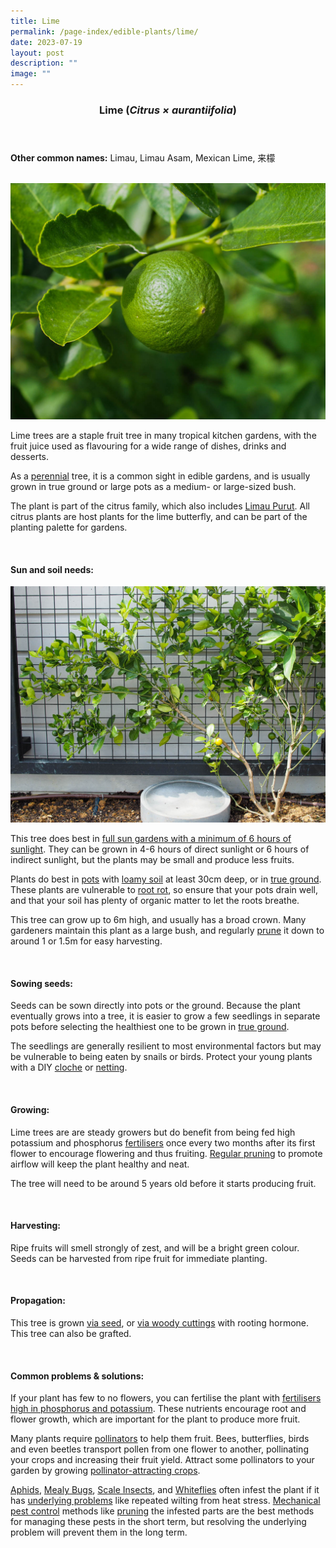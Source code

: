 ```yaml
---
title: Lime
permalink: /page-index/edible-plants/lime/
date: 2023-07-19
layout: post
description: ""
image: ""
---
```

<header>
	<h3>Lime (<em>Citrus × aurantiifolia</em>)</h3>
</header>
	
<section>
	<p><strong>Other common names:</strong> Limau, Limau Asam, Mexican Lime, 来檬</p>
	<br>
</section>

<section>
	<img title="A lime fruit. Photo by Jacqueline Chua." src="/images/Plants/Lime_JacChua.jpg">
	<p>Lime trees are a staple fruit tree in many tropical kitchen gardens, with the fruit juice used as flavouring for a wide range of dishes, drinks and desserts.</p>
	<p>As a <a href="/learn-more-about-gardening/glossary/#p">perennial</a> tree, it is a common sight in edible gardens, and is usually grown in true ground or large pots as a medium- or large-sized bush.</p>
	<p>The plant is part of the citrus family, which also includes <a href="/page-index/edible-plants/limau-purut/">Limau Purut</a>. All citrus plants are host plants for the lime butterfly, and can be part of the planting palette for gardens.</p>
	<br>
</section>

<section>
	<h4>Sun and soil needs:</h4>
	<img title="A lime tree grown as an espaliar. Photo by Jacqueline Chua." src="/images/Plants/Lime_JacChua%20(1).jpg">
	<p>This tree does best in <a href="/page-index/horticulture-techniques/gauging-light/">full sun gardens with a minimum of 6 hours of sunlight</a>. They can be grown in 4-6 hours of direct sunlight or 6 hours of indirect sunlight, but the plants may be small and produce less fruits.</p>
	<p>Plants do best in <a href="/page-index/horticulture-techniques/planting-in-containers/">pots</a> with <a href="/page-index/horticulture-techniques/soil/">loamy soil</a> at least 30cm deep, or in <a href="/page-index/horticulture-techniques/true-ground/">true ground</a>. These plants are vulnerable to <a href="/page-index/plant-problems/root-rot/">root rot</a>, so ensure that your pots drain well, and that your soil has plenty of organic matter to let the roots breathe. </p>
	<p>This tree can grow up to 6m high, and usually has a broad crown. Many gardeners maintain this plant as a large bush, and regularly <a href="/page-index/horticulture-techniques/pruning/">prune</a> it down to around 1 or 1.5m for easy harvesting.</p>
	<br>
</section>

<section>
  <h4>Sowing seeds:</h4>
	<p>Seeds can be sown directly into pots or the ground. Because the plant eventually grows into a tree, it is easier to grow a few seedlings in separate pots before selecting the healthiest one to be grown in <a href="/page-index/horticulture-techniques/true-ground/">true ground</a>.</p>
	<p>The seedlings are generally resilient to most environmental factors but may be vulnerable to being eaten by snails or birds. Protect your young plants with a DIY <a href="/page-index/horticulture-techniques/cloches/">cloche</a> or <a href="/page-index/hardscapes/netting/">netting</a>.</p>
	<br>
</section>

<section>
	<h4>Growing:</h4>
	<p>Lime trees are are steady growers but do benefit from being fed high potassium and phosphorus <a href="/page-index/horticulture-techniques/fertilising/">fertilisers</a> once every two months after its first flower to encourage flowering and thus fruiting. <a href="/page-index/horticulture-techniques/pruning/">Regular pruning</a> to promote airflow will keep the plant healthy and neat. </p>
	<p>The tree will need to be around 5 years old before it starts producing fruit.</p>
	<br>
</section>

<section>
	<h4>Harvesting:</h4>
	<p>Ripe fruits will smell strongly of zest, and will be a bright green colour. Seeds can be harvested from ripe fruit for immediate planting.</p>
	<br>
</section>

<section>
	<h4>Propagation:</h4>
	<p>This tree is grown <a href="/page-index/horticulture-techniques/propagating-by-seed/">via seed</a>, or <a href="/page-index/horticulture-techniques/propagating-by-cuttings/">via woody cuttings</a> with rooting hormone. This tree can also be grafted. </p>
		<br>
		</section>
<section>
	<h4>Common problems &amp; solutions:</h4>
<p>If your plant has few to no flowers, you can fertilise the plant with <a href="/page-index/horticulture-techniques/fertilising/">fertilisers high in phosphorus and potassium</a>. These nutrients encourage root and flower growth, which are important for the plant to produce more fruit.</p>
	<p> Many plants require <a href="/page-index/biodiversity/pollinators/">pollinators</a> to help them fruit. Bees, butterflies, birds and even beetles transport pollen from one flower to another, pollinating your crops and increasing their fruit yield. Attract some pollinators to your garden by growing <a href="/page-index/glossary/biodiversity-attracting-plants">pollinator-attracting crops</a>.</p>
<p><a href="/page-index/pests/aphids/">Aphids</a>, <a href="/page-index/pests/mealy-bugs/">Mealy Bugs</a>, <a href="/page-index/pests/scale-insects/">Scale Insects</a>, and <a href="/page-index/pests/whiteflies/">Whiteflies</a> often infest the plant if it has <a href="/learn-more-about-gardening/plant-problems/">underlying problems</a> like repeated wilting from heat stress. <a href="/page-index/horticulture-techniques/pest-control/">Mechanical pest control</a> methods like <a href="/page-index/horticulture-techniques/pruning/">pruning</a> the infested parts are the best methods for managing these pests in the short term, but resolving the underlying problem will prevent them in the long term.</p>
	<br>
</section>